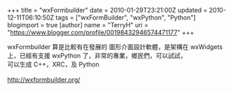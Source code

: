 +++
title = "wxFormbuilder"
date = 2010-01-29T23:21:00Z
updated = 2010-12-11T06:10:50Z
tags = ["wxFormBuilder", "wxPython", "Python"]
blogimport = true 
[author]
	name = "TerryH"
	uri = "https://www.blogger.com/profile/00198432946574471177"
+++

wxFormbuilder 算是比較有在發展的 圖形介面設計軟體，是架構在 wxWidgets 上，已經有支援 wxPython 了，非常的專業，鄉民們，可以試試，<br />可以生成 C++，XRC，及 Python <br /><br /><a href="http://wxformbuilder.org/">http://wxformbuilder.org/</a>

